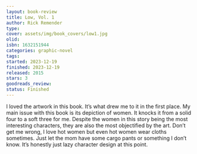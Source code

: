 ```yaml
--- 
layout: book-review 
title: Low, Vol. 1 
author: Rick Remender 
type: 
cover: assets/img/book_covers/low1.jpg
olid:  
isbn: 1632151944
categories: graphic-novel
tags:  
started: 2023-12-19
finished: 2023-12-19
released: 2015
stars: 3
goodreads_review:  
status: Finished
---  
```

I loved the artwork in this book. It’s what drew me to it in the first place. My main issue with this book is its depiction of women. It knocks it from a solid four to a soft three for me. Despite the women in this story being the most interesting characters, they are also the most objectified by the art. Don’t get me wrong, I love hot women but even hot women wear cloths sometimes. Just let the mom have some cargo pants or something I don’t know. It’s honestly just lazy character design at this point. 